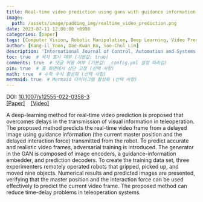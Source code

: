 ```yaml
---
title: Real-time video prediction using gans with guidance information for time-delayed robot teleoperation
image:
  path: /assets/image/padding_img/realtime_video_prediction.png
date: 2023-07-11 12:00:00 +0900
categories: [paper]
tags: [Computer Vision, Robotic Manipulation, Deep Learning, Video Prediction]     # TAG names should always be lowercase
author: [Kang-il_Yoon, Dae-Kwan_Ko, Soo-Chul_Lim]
description: 'International Journal of Control, Automation and Systems, vol.21, pp.2387–2397, 2023'
toc: true  # 목차 표시 여부 (기본값: true)
comments: true  # 댓글 허용 여부 (기본값: _config.yml 설정 따라감)
pin: true  # 홈 화면에서 상단 고정 (선택 사항)
math: true  # 수학 수식 활성화 (선택 사항)
mermaid: true  # Mermaid 다이어그램 활성화 (선택 사항)
---
```

<!-- International Journal of Control, Automation and Systems, vol.21, pp.2387–2397, 2023<br> -->
<!-- ![이미지](/assets/image/realtime_video_prediction.png) -->
DOI: <a href="https://link.springer.com/article/10.1007/s12555-022-0358-3" target="_blank">10.1007/s12555-022-0358-3</a><br>
<a href="https://link.springer.com/article/10.1007/s12555-022-0358-3" target="_blank">[Paper]</a> &nbsp;&nbsp;
<a href="https://www.youtube.com/watch?v=UgxSEOrBKFo&t=97s&ab_channel=InteractiveRoboticsLab%2CDonggukUniversity" target="_blank">[Video]</a><br>

A deep-learning method for real-time video prediction is proposed that overcomes delays in the transmission of visual information in teleoperation. The proposed method predicts the real-time video frame from a delayed image using guidance information (the current master position and the delayed interaction force) transmitted from the robot. To predict accurate and realistic video frames, adversarial training is introduced. The generator in the GAN is composed of image encoders, a guidance-information embedder, and prediction decoders. To create the training data set, three experimenters remotely operated robots that gripped, picked up, and moved nine objects. Numerical results and predicted images are presented, verifying that the master position and the interaction force can be used effectively to predict the current video frame. The proposed method can reduce time-delay problems in teleoperation systems.
